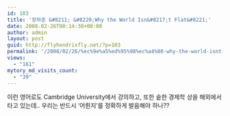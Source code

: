 ```yaml
---
id: 103
title: '장하준 &#8211; &#8220;Why the World Isn&#8217;t Flat&#8221;'
date: 2008-02-26T00:14:38+00:00
author: admin
layout: post
guid: http://flyhendrixfly.net/?p=103
permalink: '/2008/02/26/%ec%9e%a5%ed%95%98%ec%a4%80-why-the-world-isnt-flat/'
views:
  - "161"
mytory_md_visits_count:
  - "39"
---
```

이런 영어로도 Cambridge University에서 강의하고, 또한 숱한 경제학 상을 해외에서 타고 있는데.. 우리는 반드시 &#8216;어륀지&#8217;를 정확하게 발음해야 하나??